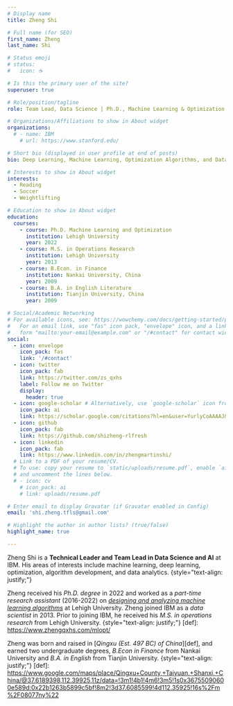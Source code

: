 ```yaml
---
# Display name
title: Zheng Shi 

# Full name (for SEO)
first_name: Zheng
last_name: Shi

# Status emoji
# status: 
#   icon: ☕️

# Is this the primary user of the site?
superuser: true

# Role/position/tagline
role: Team Lead, Data Science | Ph.D., Machine Learning & Optimization

# Organizations/Affiliations to show in About widget
organizations:
  # - name: IBM
    # url: https://www.stanford.edu/

# Short bio (displayed in user profile at end of posts)
bio: Deep Learning, Machine Learning, Optimization Algorithms, and Data Science.

# Interests to show in About widget
interests:
  - Reading
  - Soccer
  - Weightlifting

# Education to show in About widget
education:
  courses:
    - course: Ph.D. Machine Learning and Optimization
      institution: Lehigh University
      year: 2022
    - course: M.S. in Operations Research
      institution: Lehigh University
      year: 2013
    - course: B.Econ. in Finance
      institution: Nankai University, China
      year: 2009
    - course: B.A. in English Literature
      institution: Tianjin University, China
      year: 2009

# Social/Academic Networking
# For available icons, see: https://wowchemy.com/docs/getting-started/page-builder/#icons
#   For an email link, use "fas" icon pack, "envelope" icon, and a link in the
#   form "mailto:your-email@example.com" or "/#contact" for contact widget.
social:
  - icon: envelope
    icon_pack: fas
    link: '/#contact'
  - icon: twitter
    icon_pack: fab
    link: https://twitter.com/zs_qxhs
    label: Follow me on Twitter
    display:
      header: true
  - icon: google-scholar # Alternatively, use `google-scholar` icon from `ai` icon pack
    icon_pack: ai
    link: https://scholar.google.com/citations?hl=en&user=YurlyCoAAAAJ&view_op=list_works&sortby=pubdate
  - icon: github
    icon_pack: fab
    link: https://github.com/shizheng-rlfresh
  - icon: linkedin
    icon_pack: fab
    link: https://www.linkedin.com/in/zhengmartinshi/
  # Link to a PDF of your resume/CV.
  # To use: copy your resume to `static/uploads/resume.pdf`, enable `ai` icons in `params.yaml`,
  # and uncomment the lines below.
  # - icon: cv
    # icon_pack: ai
    # link: uploads/resume.pdf

# Enter email to display Gravatar (if Gravatar enabled in Config)
email: 'shi.zheng.tfls@gmail.com'

# Highlight the author in author lists? (true/false)
highlight_name: true

---
```


Zheng Shi is a **Technical Leader and Team Lead in Data Science and AI** at IBM. His areas of interests include machine learning, deep learning, optimization, algorithm development, and data analytics.
{style="text-align: justify;"} 

Zheng received his *Ph.D. degree* in 2022 and worked as a *part-time research assistant* (2016-2022) on [*designing and analyzing machine learning algorithms*](def) at Lehigh University. Zheng joined IBM as a *data scientist* in 2013. Prior to joining IBM, he received his *M.S. in operations research* from Lehigh University. 
{style="text-align: justify;"}
[def]: https://www.zhengqxhs.com/mlopt/

Zheng was born and raised in [*Qingxu (Est. 497 BC) of China*][def], and earned two undergraduate degrees, *B.Econ in Finance* from Nankai University and *B.A. in English* from Tianjin University.
{style="text-align: justify;"}
[def]: https://www.google.com/maps/place/Qingxu+County,+Taiyuan,+Shanxi,+China/@37.6189398,112.39925,11z/data=!3m1!4b1!4m6!3m5!1s0x36755090600e589d:0x22b1263b5899c5bf!8m2!3d37.6085599!4d112.35925!16s%2Fm%2F08077ny%22